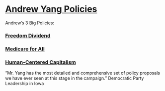 # [Andrew Yang Policies](https://www.yang2020.com/policies/)

Andrew’s 3 Big Policies:

### [Freedom Dividend](https://www.yang2020.com/policies/the-freedom-dividend/)
### [Medicare for All](https://www.yang2020.com/policies/medicare-for-all/) 
### [Human-Centered Capitalism](https://www.yang2020.com/policies/human-capitalism/)

“Mr. Yang has the most detailed and comprehensive set of policy proposals we have ever seen at this stage in the campaign.” Democratic Party Leadership in Iowa
